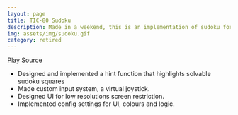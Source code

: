 ```yaml
---
layout: page
title: TIC-80 Sudoku
description: Made in a weekend, this is an implementation of sudoku for the TIC-80 fantasy console.
img: assets/img/sudoku.gif
category: retired
---
```


[Play](https://childishgiant.itch.io/sudoku)
[Source](https://github.com/ChildishGiant/sudoku)

* Designed and implemented a hint function that highlights solvable sudoku squares
* Made custom input system, a virtual joystick.
* Designed UI for low resolutions screen restriction.
* Implemented config settings for UI, colours and logic.
